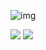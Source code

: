 ![img](https://media.discordapp.net/attachments/940353909946466394/940353925196967976/1644266453730.png)

[![](https://img.shields.io/discord/311256119005937665.svg?color=%237289da&label=Discord&logo=discord&logoColor=%237289da)](https://discord.gg/ZgXjHGd)
![](https://img.shields.io/github/stars/aweek.bot/Mohist.svg?label=Stars&logo=github)
